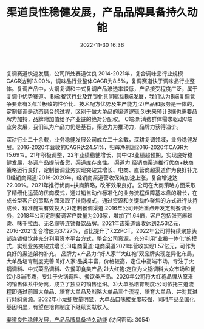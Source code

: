 ﻿---
title: 渠道良性稳健发展，产品品牌具备持久动能
date: 2022-11-30 16:36
tags:
- 天味食品
updated: 1970-01-01 08:00:00
---

复调赛道快速发展，公司所处赛道优良
2014-2021年，复合调味品行业规模CAGR达到13.90%，调味品行业整体CAGR为8.5%，复调赛道快于调味品行业整体。复调产品中，火锅复调和中式复调产品渗透率较低，产品接受程度广泛，属于复调中优势赛道。
B端:餐饮行业及连锁化共同驱动B端发展，我们认为B端复调竞争要素有3点:1)极致的性价比、技术配方优势及生产能力;2)产品和服务是一体的，定制餐调是动态磨合的过程，区别于做大单品的渠道逻辑;3)未来预计B端也需要品牌力加持，品牌附加值给予产业链的绝对分配权。
C端:新消费群体需求驱动C端业务发展，我们认为产品力仍是基石，渠道力为推动力，品牌力获得溢价。
<!-- more -->
深耕行业二十余载，业务稳健发展公司成立二十余载，深耕复调领域，业务稳健发展。2016-2020年营收的CAGR达24.51%，归母净利润2016-2020年CAGR为15.69%。21年积极调整，22年业绩稳健增长，其中Q3业绩超预期，实现良好稳健发展，冬调产品提前备货，渠道库存良性。
渠道力:经销商渠道推行优商+扶商策略运行良好，定制餐调业务实现突破式增长、电商、直营商超渠道作为良好补充1)经销商渠道:2016-2020年，经销商渠道营收保持加速上涨，复合增速达22.09%。2021年推行优商+扶商策略，改革效果良好。公司在大商策略方面采取了精细化运营的优商模式，通过销售动作标准化的业务流程保障基本盘的增长，在成长型客户的策略方面采取了扶商模式，通过资源和关键动作聚焦的方式进行扶持成长，精准施策有效投入;2)定制餐调渠道:2016年公司开始重点开发定制餐调业务，2018年公司定制餐调客户数量为203家，增加了1.64倍，客户包括张亮麻辣烫、味千拉面、无名缘等连锁餐饮品牌。2021年该渠道营收达到2.53亿元，2016-2021复合增速为37.27%，占比提升了7.22PCT。2022年公司将持续聚焦头部连锁餐饮并充分利用资本平台方式，整合公司资源，充分利用“业投一体化”的模式，实现业务突破式增长;3)电商渠道:电商渠道2021年营收实现1.57亿元，可作为良好的渠道架构补充。
品牌力+产品力:“好人家”“大红袍”双品牌实现差异化布局，大单品培育制度完善
1)好人家:品类丰富，价格较高，定位中高端市场，专注于火锅调料、中式菜品调料、佐餐即食类产品;2)大红袍:定位为火锅调料大众市场和餐饮小B端市场，专注于火锅调料、餐饮类产品。2020年公司将大红袍品牌从原来的销售体系中分离，成立了独立的销售组织。3)大单品培育制度:公司依托三道流程即通过前置大单品、培育大单品及战略大单品三个流程，培育大单品，并对其进行倾斜资源。2022年小龙虾放量明显，大单品口味接受度较强，同时产品全国化基因明显，有望在培育制度下继续贡献收入。

[渠道良性稳健发展，产品品牌具备持久动能](https://url12.ctfile.com/f/3948612-738830546-118882?p=3054)
(访问密码: 3054)


